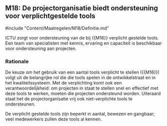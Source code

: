 ## M18: De projectorganisatie biedt ondersteuning voor verplichtgestelde tools

#include "Content/Maatregelen/M18/Definitie.md"

ICTU zorgt voor ondersteuning van de bij {{M16}} verplicht gestelde tools. Een team van specialisten met kennis, ervaring en capaciteit is beschikbaar voor ondersteuning aan projecten.

### Rationale

De keuze om het gebruik van een aantal tools verplicht te stellen ({{M16}}) volgt uit de belangrijke rol die die tools spelen in de ontwikkelstraat en in het kwaliteitssysteem. Met de verplichting komt ook een verantwoordelijkheid: om projecten in staat te stellen snel en effectief met deze tools te werken, moeten die projecten ondersteund worden. Uiteraard staat het de projectorganisatie vrij ook niet-verplichte tools te ondersteunen.

De verplicht gestelde tools zijn beperkt in aantal, bewezen en gangbaar; veel medewerkers zullen deze tools al kennen.
